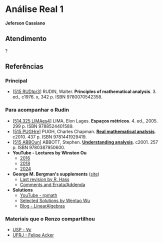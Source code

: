 # Análise Real 1

**Jeferson Cassiano**

## Atendimento

?

## Referências

### Principal

- \[[515 RUDIpr3](http://biblioteca.ufabc.edu.br/index.php?codigo_sophia=3588)\] RUDIN, Walter. **Principles of mathematical analysis**. 3. ed., c1976. x, 342 p. ISBN 9780070542358.

### Para acompanhar o Rudin

- \[[514.325 LIMAes4](http://biblioteca.ufabc.edu.br/index.php?codigo_sophia=490)\] LIMA, Elon Lages. **Espaços métricos**. 4. ed., 2005. 299 p. ISBN 9788524401589.
- \[[515 PUGHre](http://biblioteca.ufabc.edu.br/index.php?codigo_sophia=1693)\] PUGH, Charles Chapman. **[Real mathematical analysis](https://link.springer.com/book/10.1007/978-3-319-17771-7)**. c2010. 437 p. ISBN 9781441929419.
- \[[515 ABBOun](http://biblioteca.ufabc.edu.br/index.php?codigo_sophia=9116)\] ABBOTT, Stephen. **[Understanding analysis](https://link.springer.com/book/10.1007/978-1-4939-2712-8)**. c2001. 257 p. ISBN 9780387950600.
- **YouTube - Lectures by Winston Ou**
    - [2016](https://www.youtube.com/playlist?list=PLun8-Z_lTkC5HAjzXCLEx0gQkJZD4uCtJ)
    - [2018](https://www.youtube.com/playlist?list=PLun8-Z_lTkC6qJF1sVh3_Hx7aL6FPd0IN)
    - [2024](https://www.youtube.com/playlist?list=PLun8-Z_lTkC6pHUNY-pp7ccWj-ylCtNG8)
- **George M. Bergman's supplements** ([site](https://math.berkeley.edu/~gbergman/ug.hndts/#Rudin))
    - [Last revision by R. Hass](https://math.berkeley.edu/~gbergman/ug.hndts/m104_Rudin_exs_Hass.pdf)
    - [Comments and Errata/Addenda](https://math.berkeley.edu/~gbergman/ug.hndts/m104_Rudin_notes.pdf)
- **Solutions**
    - [YouTube - rpmath](https://www.youtube.com/playlist?list=PLNy8RHRFgBXeZTNEEqAVJNl4x8gJoFmtA)
    - [Selected Solutions by Wentao Wu](https://pages.cs.wisc.edu/~wentaowu/other-docs/POMA_Solution_Sheet.pdf)
    - [Blog - LinearAlgebras](https://linearalgebras.com/solution-baby-rudin.html)

### Materiais que o Renzo compartilhou

- [USP - $\forall \varepsilon$](https://sites.google.com/usp.br/paratodoe/in%C3%ADcio)
- [UFRJ - Felipe Acker](https://sites.google.com/matematica.ufrj.br/acker/cursos-completos)